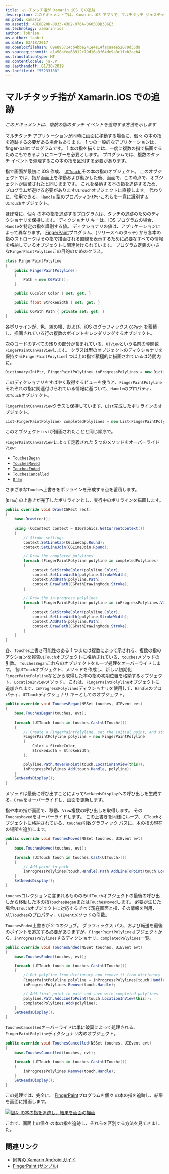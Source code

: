 ```yaml
---
title: マルチタッチ指が Xamarin.iOS での追跡
description: このドキュメントでは、Xamarin.iOS アプリで、マルチタッチ ジェスチャで個々 の指を追跡する方法について説明します。 これは、フィンガーペインティング アプリの例を中心として展開します。
ms.prod: xamarin
ms.assetid: 48E8B20D-0833-43D2-976A-0605DDB386E3
ms.technology: xamarin-ios
author: lobrien
ms.author: laobri
ms.date: 03/18/2017
ms.openlocfilehash: 09e895714cb4bbe241e4e14facaaee52079d55d9
ms.sourcegitcommit: a1a58afea68912c79d16a3f64de9a0c1feb2aeb4
ms.translationtype: MT
ms.contentlocale: ja-JP
ms.lasthandoff: 01/30/2019
ms.locfileid: "55233188"
---
```

# <a name="multi-touch-finger-tracking-in-xamarinios"></a>マルチタッチ指が Xamarin.iOS での追跡

_このドキュメントは、複数の指のタッチ イベントを追跡する方法を示します_

マルチタッチ アプリケーションが同時に画面に移動する場合に、個々 の本の指を追跡する必要がある場合もあります。 1 つの一般的なアプリケーションは、finger-paint プログラムです。 1 本の指を描くには、一度に複数の指で描画するためにもできるようにユーザーを必要とします。 プログラムでは、複数のタッチ イベントを処理するこの本の指を区別する必要があります。

指で画面が最初に iOS 作成、 [ `UITouch` ](xref:UIKit.UITouch)その本の指のオブジェクト。 このオブジェクトでは、指が画面上を移動および動かした後、画面で、この時点で、オブジェクトが破棄されたと同じままです。 これを格納する本の指を追跡するため、プログラムが避ける必要があります`UITouch`オブジェクトに直接します。 代わりに、使用できる、 [ `Handle` ](xref:Foundation.NSObject.Handle)型のプロパティ`IntPtr`これらを一意に識別する`UITouch`オブジェクト。

ほぼ常に、個々 の本の指を追跡するプログラムは、タッチの追跡のためのディクショナリを保持します。 ディクショナリ キーは、iOS プログラムの場合、`Handle`を特定の指を識別する値。 ディクショナリの値は、アプリケーションによって異なります。 [FingerPaint](https://developer.xamarin.com/samples/monotouch/ApplicationFundamentals/FingerPaint)プログラム、(リリースへのタッチ) から各本の指のストロークはその指で描画される直線を表示するために必要なすべての情報を格納しているオブジェクトに関連付けられています。 プログラム定義の小さな`FingerPaintPolyline`この目的のためのクラス。

```csharp
class FingerPaintPolyline
{
    public FingerPaintPolyline()
    {
        Path = new CGPath();
    }

    public CGColor Color { set; get; }

    public float StrokeWidth { set; get; }

    public CGPath Path { private set; get; }
}
```

各ポリラインが、色、線の幅、および、iOS のグラフィックス[ `CGPath` ](xref:CoreGraphics.CGPath)を蓄積し、描画されている行の複数のポイントをレンダリングするオブジェクト。


次のコードのすべての残りの部分が含まれている、`UIView`という名前の導関数`FingerPaintCanvasView`します。 クラスは型のオブジェクトのディクショナリを保持する`FingerPaintPolyline`1 つ以上の指で積極的に描画されているは時間内に。

```csharp
Dictionary<IntPtr, FingerPaintPolyline> inProgressPolylines = new Dictionary<IntPtr, FingerPaintPolyline>();
```

このディクショナリをすばやく取得するビューを使うと、`FingerPaintPolyline`それぞれの指に関連付けられている情報に基づいて、`Handle`のプロパティ、`UITouch`オブジェクト。

`FingerPaintCanvasView`クラスも保持しています、`List`完成したポリラインのオブジェクト。

```csharp
List<FingerPaintPolyline> completedPolylines = new List<FingerPaintPolyline>();
```

このオブジェクト`List`が描画されたことと同じ順序で。

`FingerPaintCanvasView` によって定義された 5 つのメソッドをオーバーライド`View`:

- [`TouchesBegan`](xref:UIKit.UIResponder.TouchesBegan(Foundation.NSSet,UIKit.UIEvent))
- [`TouchesMoved`](xref:UIKit.UIResponder.TouchesMoved(Foundation.NSSet,UIKit.UIEvent))
- [`TouchesEnded`](xref:UIKit.UIResponder.TouchesEnded(Foundation.NSSet,UIKit.UIEvent))
- [`TouchesCancelled`](xref:UIKit.UIResponder.TouchesCancelled(Foundation.NSSet,UIKit.UIEvent))
- [`Draw`](xref:UIKit.UIView.Draw(CoreGraphics.CGRect))

さまざまな`Touches`上書きをポリラインを形成する点を蓄積します。

[`Draw`] の上書きが完了したポリラインとし、実行中のポリラインを描画します。

```csharp
public override void Draw(CGRect rect)
{
    base.Draw(rect);

    using (CGContext context = UIGraphics.GetCurrentContext())
    {
        // Stroke settings
        context.SetLineCap(CGLineCap.Round);
        context.SetLineJoin(CGLineJoin.Round);

        // Draw the completed polylines
        foreach (FingerPaintPolyline polyline in completedPolylines)
        {
            context.SetStrokeColor(polyline.Color);
            context.SetLineWidth(polyline.StrokeWidth);
            context.AddPath(polyline.Path);
            context.DrawPath(CGPathDrawingMode.Stroke);
        }

        // Draw the in-progress polylines
        foreach (FingerPaintPolyline polyline in inProgressPolylines.Values)
        {
            context.SetStrokeColor(polyline.Color);
            context.SetLineWidth(polyline.StrokeWidth);
            context.AddPath(polyline.Path);
            context.DrawPath(CGPathDrawingMode.Stroke);
        }
    }
}
```

各、`Touches`上書き可能性のある 1 つまたは複数によって示される、複数の指のアクションを報告`UITouch`オブジェクトに格納されている、`touches`メソッドの引数。 `TouchesBegan`これらのオブジェクトをループ処理をオーバーライドします。 各`UITouch`オブジェクト、メソッドを作成し、新しい初期化`FingerPaintPolyline`などから取得した本の指の初期位置を格納するオブジェクト、`LocationInView`メソッド。 これは、`FingerPaintPolyline`オブジェクトに追加されます、`InProgressPolylines`ディクショナリを使用して、`Handle`のプロパティ、`UITouch`ディクショナリ キーとしてのオブジェクト。

```csharp
public override void TouchesBegan(NSSet touches, UIEvent evt)
{
    base.TouchesBegan(touches, evt);

    foreach (UITouch touch in touches.Cast<UITouch>())
    {
        // Create a FingerPaintPolyline, set the initial point, and store it
        FingerPaintPolyline polyline = new FingerPaintPolyline
        {
            Color = StrokeColor,
            StrokeWidth = StrokeWidth,
        };

        polyline.Path.MoveToPoint(touch.LocationInView(this));
        inProgressPolylines.Add(touch.Handle, polyline);
    }
    SetNeedsDisplay();
}
```

メソッドは最後に呼び出すことによって`SetNeedsDisplay`への呼び出しを生成する、`Draw`をオーバーライドし、画面を更新します。

指や本の指が画面で、移動、`View`複数の呼び出しを取得します。 その`TouchesMoved`をオーバーライドします。 この上書きを同様にループ、`UITouch`オブジェクトに格納されている、`touches`引数グラフィック パスに、本の指の現在の場所を追加します。

```csharp
public override void TouchesMoved(NSSet touches, UIEvent evt)
{
    base.TouchesMoved(touches, evt);

    foreach (UITouch touch in touches.Cast<UITouch>())
    {
        // Add point to path
        inProgressPolylines[touch.Handle].Path.AddLineToPoint(touch.LocationInView(this));
    }
    SetNeedsDisplay();
}
```

`touches`コレクションに含まれるもののみ`UITouch`オブジェクトの最後の呼び出しから移動した本の指`TouchesBegan`または`TouchesMoved`します。 必要が生じた場合`UITouch`オブジェクトに対応する*すべて*現在画面と指、その情報を利用、`AllTouches`のプロパティ、`UIEvent`メソッドの引数。

`TouchesEnded`上書きが 2 つのジョブ。 グラフィックス パス、および転送を最後のポイントを追加する必要がありますが、`FingerPaintPolyline`オブジェクトから、`inProgressPolylines`するディクショナリ、`completedPolylines`一覧。

```csharp
public override void TouchesEnded(NSSet touches, UIEvent evt)
{
    base.TouchesEnded(touches, evt);

    foreach (UITouch touch in touches.Cast<UITouch>())
    {
        // Get polyline from dictionary and remove it from dictionary
        FingerPaintPolyline polyline = inProgressPolylines[touch.Handle];
        inProgressPolylines.Remove(touch.Handle);

        // Add final point to path and save with completed polylines
        polyline.Path.AddLineToPoint(touch.LocationInView(this));
        completedPolylines.Add(polyline);
    }
    SetNeedsDisplay();
}
```

`TouchesCancelled`オーバーライドは単に破棄によって処理される、`FingerPaintPolyline`ディクショナリ内のオブジェクト。

```csharp
public override void TouchesCancelled(NSSet touches, UIEvent evt)
{
    base.TouchesCancelled(touches, evt);

    foreach (UITouch touch in touches.Cast<UITouch>())
    {
        inProgressPolylines.Remove(touch.Handle);
    }
    SetNeedsDisplay();
}
```

この処理では、完全に、 [FingerPaint](https://developer.xamarin.com/samples/monotouch/ApplicationFundamentals/FingerPaint)プログラムを個々 の本の指を追跡し、結果を画面に描画します。

[![](touch-tracking-images/image01.png "個々 の本の指を追跡し、結果を画面の描画")](touch-tracking-images/image01.png#lightbox)

これで、画面上の個々 の本の指を追跡し、それらを区別する方法を見てきました。



## <a name="related-links"></a>関連リンク

- [同等の Xamarin Android ガイド](~/android/app-fundamentals/touch/touch-tracking.md)
- [FingerPaint (サンプル)](https://developer.xamarin.com/samples/monotouch/ApplicationFundamentals/FingerPaint)
